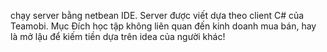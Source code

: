 chạy server bằng netbean IDE.
Server được viết dựa theo client C# của Teamobi.
Mục Đích học tập không liên quan đến kinh doanh mua bán,
hay là mở lậu để kiếm tiền dựa trên idea của người khác!

